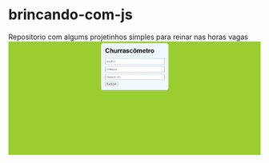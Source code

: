 # brincando-com-js
Repositorio com algums projetinhos simples para reinar nas horas vagas
![What is this](interfaceChurras.jpg)
